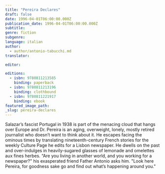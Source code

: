 ```yaml
---
title: "Pereira Declares"
draft: false
date: 1996-04-01T06:00:00.000Z
publication_date: 1996-04-01T06:00:00.000Z
subtitle:
genre: fiction
subgenre:
language: italian
author:
  - author/antonio-tabucchi.md
translator:

editor:

editions:
  - isbn: 9780811213585
    binding: paperback
  - isbn: 9780811213196
    binding: clothbound
  - isbn: 9780811221917
    binding: ebook
featured_image_path:
_slug: pereira-declares
---
```


Salazar’s fascist Portugal in 1938 is part of the menacing cloud that hangs over Europe and Dr. Pereira is an aging, overweight, lonely, mostly retired journalist who doesn’t want to think about it. He escapes facing the ominous times by translating nineteenth-century French stories for the weekly Culture Page he edits for a Lisbon newspaper. He dwells on the past and over-indulges in heavily-sugared glasses of lemonade and omelettes aux fines herbes. “Are you living in another world, and you working for a newspaper?" his exasperated friend Father Antonio asks him. "Look here Pereira, for goodness sake go and find out what’s happening around you."

